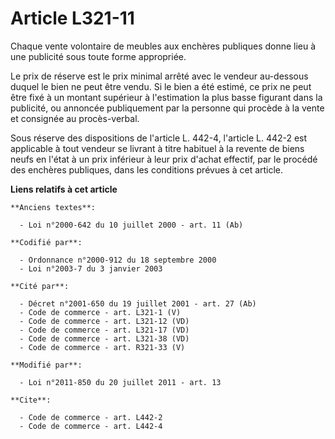 # Article L321-11

Chaque vente volontaire de meubles aux enchères publiques donne lieu à une publicité sous toute forme appropriée. 

Le prix de réserve est le prix minimal arrêté avec le vendeur au-dessous duquel le bien ne peut être vendu. Si le bien a été
estimé, ce prix ne peut être fixé à un montant supérieur à l'estimation la plus basse figurant dans la publicité, ou annoncée
publiquement par la personne qui procède à la vente et consignée au procès-verbal. 

Sous réserve des dispositions de l'article L. 442-4, l'article L. 442-2 est applicable à tout vendeur se livrant à titre
habituel à la revente de biens neufs en l'état à un prix inférieur à leur prix d'achat effectif, par le procédé des enchères
publiques, dans les conditions prévues à cet article.

**Liens relatifs à cet article**

	**Anciens textes**:

	  - Loi n°2000-642 du 10 juillet 2000 - art. 11 (Ab)

	**Codifié par**:

	  - Ordonnance n°2000-912 du 18 septembre 2000
	  - Loi n°2003-7 du 3 janvier 2003

	**Cité par**:

	  - Décret n°2001-650 du 19 juillet 2001 - art. 27 (Ab)
	  - Code de commerce - art. L321-1 (V)
	  - Code de commerce - art. L321-12 (VD)
	  - Code de commerce - art. L321-17 (VD)
	  - Code de commerce - art. L321-38 (VD)
	  - Code de commerce - art. R321-33 (V)

	**Modifié par**:

	  - Loi n°2011-850 du 20 juillet 2011 - art. 13

	**Cite**:

	  - Code de commerce - art. L442-2
	  - Code de commerce - art. L442-4
